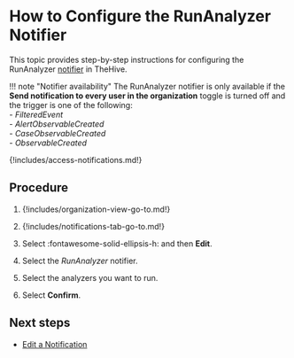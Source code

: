 # How to Configure the RunAnalyzer Notifier

This topic provides step-by-step instructions for configuring the RunAnalyzer [notifier](../about-notifications.md#notifiers) in TheHive.

!!! note "Notifier availability"
    The RunAnalyzer notifier is only available if the **Send notification to every user in the organization** toggle is turned off and the trigger is one of the following:  
    - *FilteredEvent*  
    - *AlertObservableCreated*  
    - *CaseObservableCreated*  
    - *ObservableCreated*  

{!includes/access-notifications.md!}

## Procedure

1. {!includes/organization-view-go-to.md!}

2. {!includes/notifications-tab-go-to.md!}

3. Select :fontawesome-solid-ellipsis-h: and then **Edit**.

4. Select the *RunAnalyzer* notifier.

5. Select the analyzers you want to run.

6. Select **Confirm**.

## Next steps

* [Edit a Notification](edit-a-notification.md)
